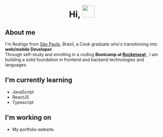 <h1 align="center">Hi, <img src="https://github.com/sudnyeshtalekar/sudnyeshtalekar/blob/master/Assets/Hi.gif" width="40px"></h1>

<h2>About me</h2>
    
<p align="left">I'm Rodrigo from <a href="https://pt.wikipedia.org/wiki/S%C3%A3o_Paulo">São Paulo</a>, Brazil, a Cook graduate who's transitioning into <strong>web/mobile Developer</strong>. </br>
Through self-study and enrolling in a coding <strong>Bootcamp at <a href="https://rocketseat.com.br/">Rocketseat</a></strong> , I am building a solid foundation in frontend and backend technologies and languages.</p>

<h2>I'm currently learning</h2>
<ul>
    <li>
        JavaScript
    </li>
    <li>
        ReactJS
    </li>
    <li>
        Typescript
    </li>
</ul>

<h2>I'm working on</h2>
<ul>
    <li>
        My portfolio website.
    </li>
</ul>
